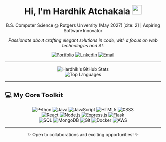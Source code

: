 <div align="center">
  <h1>Hi, I'm Hardhik Atchakala <img src="https://media.giphy.com/media/hvRJCLFzcasrR4ia7z/giphy.gif" width="30px"></h1>
  <p>
    B.S. Computer Science @ Rutgers University (May 2027) [cite: 2] | Aspiring Software Innovator
  </p>
  <p>
    <em>Passionate about crafting elegant solutions in code, with a focus on web technologies and AI.</em>
  </p>

  <p>
    <a href="https://athardhik.netlify.app/" target="_blank"><img src="https://img.shields.io/badge/Portfolio-View_My_Work-blue?style=flat-square&logo=netlify&logoColor=white" alt="Portfolio"></a>
    <a href="https://www.linkedin.com/in/atchakalahardhik/" target="_blank"><img src="https://img.shields.io/badge/LinkedIn-Connect_With_Me-0077B5?style=flat-square&logo=linkedin&logoColor=white" alt="LinkedIn"></a>
    <a href="mailto:ha636@scarletmail.rutgers.edu"><img src="https://img.shields.io/badge/Email-Get_In_Touch-D14836?style=flat-square&logo=gmail&logoColor=white" alt="Email"></a>
  </p>
</div>

---

<div align="center">
  <img src="https://github-readme-stats.vercel.app/api?username=YourGitHubUsername&show_icons=true&theme=dracula&rank_icon=github&hide_border=true&card_width=450" alt="Hardhik's GitHub Stats" />
  <br/> <img src="https://github-readme-stats.vercel.app/api/top-langs/?username=YourGitHubUsername&layout=compact&theme=dracula&hide_border=true&card_width=450" alt="Top Languages" />
</div>

---

## 💻 My Core Toolkit

<p align="center">
  <img src="https://img.shields.io/badge/Python-3776AB?style=for-the-badge&logo=python&logoColor=white" alt="Python"/>
  <img src="https://img.shields.io/badge/Java-ED8B00?style=for-the-badge&logo=openjdk&logoColor=white" alt="Java"/>
  <img src="https://img.shields.io/badge/JavaScript-F7DF1E?style=for-the-badge&logo=javascript&logoColor=black" alt="JavaScript"/>
  <img src="https://img.shields.io/badge/HTML5-E34F26?style=for-the-badge&logo=html5&logoColor=white" alt="HTML5"/>
  <img src="https://img.shields.io/badge/CSS3-1572B6?style=for-the-badge&logo=css3&logoColor=white" alt="CSS3"/>
  <br/> <img src="https://img.shields.io/badge/React-61DAFB?style=for-the-badge&logo=react&logoColor=black" alt="React"/>
  <img src="https://img.shields.io/badge/Node.js-339933?style=for-the-badge&logo=nodedotjs&logoColor=white" alt="Node.js"/>
  <img src="https://img.shields.io/badge/Express.js-000000?style=for-the-badge&logo=express&logoColor=white" alt="Express.js"/>
  <img src="https://img.shields.io/badge/Flask-000000?style=for-the-badge&logo=flask&logoColor=white" alt="Flask"/>
  <br/> <img src="https://img.shields.io/badge/SQL-4479A1?style=for-the-badge&logo=mysql&logoColor=white" alt="SQL"/>
  <img src="https://img.shields.io/badge/MongoDB-47A248?style=for-the-badge&logo=mongodb&logoColor=white" alt="MongoDB"/>
  <img src="https://img.shields.io/badge/Git-F05032?style=for-the-badge&logo=git&logoColor=white" alt="Git"/>
  <img src="https://img.shields.io/badge/Docker-2496ED?style=for-the-badge&logo=docker&logoColor=white" alt="Docker"/>
  <img src="https://img.shields.io/badge/Amazon%20AWS-232F3E?style=for-the-badge&logo=amazon-aws&logoColor=white" alt="AWS"/>
</p>

---

<div align="center">
  <p>✨ Open to collaborations and exciting opportunities! ✨</p>
</div>
